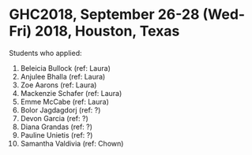 # GHC2018, September 26-28 (Wed-Fri) 2018, Houston, Texas 



Students who applied: 

1. Beleicia Bullock  (ref: Laura)
2. Anjulee Bhalla  (ref: Laura)
3. Zoe Aarons (ref: Laura)
4. Mackenzie Schafer (ref: Laura)
5. Emme McCabe (ref: Laura)
6. Bolor  Jagdagdorj (ref: ?)
7. Devon Garcia (ref: ?)
8. Diana Grandas (ref: ?)
9. Pauline Unietis (ref: ?)
10. Samantha Valdivia (ref: Chown)


